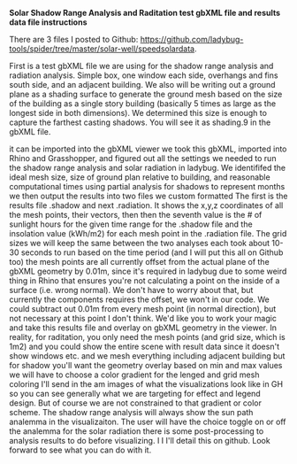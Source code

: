 
**Solar Shadow Range Analysis and Raditation test gbXML file and results data file instructions**

There are 3 files I posted to Github: https://github.com/ladybug-tools/spider/tree/master/solar-well/speedsolardata.

First is a test gbXML file we are using for the shadow range analysis and radiation analysis. Simple box, one window each side, overhangs and fins south side, and an adjacent building. We also will be writing out a ground plane as a shading surface to generate the ground mesh based on the size of the building as a single story building (basically 5 times as large as the longest side in both dimensions). We determined this size is enough to capture the farthest casting shadows. You will see it as shading.9 in the gbXML file.







it can be imported into the gbXML viewer
we took this gbXML, imported into Rhino and Grasshopper, and figured out all the settings we needed to run the shadow range analysis and solar radiation in ladybug. We identififed the ideal mesh size, size of ground plan relative to building, and reasonable computational times using partial analysis for shadows to represent months
we then output the results into two files we custom formatted
The first is the results file .shadow and next .radiation. It shows the x,y,z coordinates of all the mesh points, their vectors, then then the seventh value is the # of sunlight hours for the given time range for the .shadow file and the insolation value (kWh/m2) for each mesh point in the .radiation file.
The grid sizes we will keep the same between the two analyses
each took about 10-30 seconds to run based on the time period
(and I will put this all on Github too)
the mesh points are all currently offset from the actual plane of the gbXML geometry by 0.01m, since it's required in ladybug due to some weird thing in Rhino that ensures you're not calculating a point on the inside of a surface (i.e. wrong normal). We don't have to worry about that, but currently the components requires the offset, we won't in our code. We could subtract out 0.01m from every mesh point (in normal direction), but not necessary at this point I don't think.
We'd like  you to work your magic and take this results file and overlay on gbXML geometry in the viewer. In reality, for raditation, you only need the mesh points (and grid size, which is  1m2) and you could show the entire scene with result data since it doesn't show windows etc. and we mesh everything including adjacent building
but for shadow you'll want the geometry overlay
based on min and max values we will have to choose a color gradient for the lenged and grid mesh coloring
I'll send in the am images of what the visualizations look like in GH so you can see generally what we are targeting for effect and legend design. But of course we are not constrained to that gradient or color scheme. The shadow range analysis will always show the sun path analemma in the visualizaiton. The user will have the choice toggle on or off the analemma for the solar radiation
there is some post-processing to analysis results to do before visualizing. I
I
I'll detail this on github. Look forward to see what you can do with it. 
